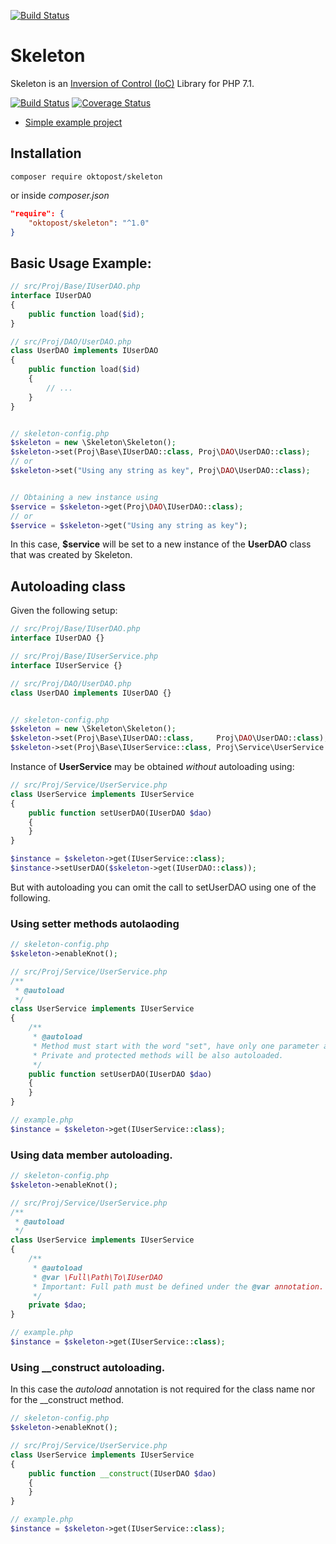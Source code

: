 [![Build Status](https://travis-ci.org/Oktopost/Skeleton.svg?branch=master)](https://travis-ci.org/Oktopost/Skeleton)

# Skeleton
Skeleton is an [Inversion of Control (IoC)](https://en.wikipedia.org/wiki/Inversion_of_control) Library for PHP 7.1. 

[![Build Status](https://travis-ci.org/Oktopost/Skeleton.svg?branch=master)](https://travis-ci.org/Oktopost/Skeleton)
[![Coverage Status](https://coveralls.io/repos/github/Oktopost/Skeleton/badge.svg?branch=master)](https://coveralls.io/github/Oktopost/Skeleton?branch=master)

- [Simple example project](https://github.com/Oktopost/Example-Skeleton)


## Installation

```shell
composer require oktopost/skeleton
```
or inside *composer.json*
```json
"require": {
    "oktopost/skeleton": "^1.0"
}
```

## Basic Usage Example:

```php
// src/Proj/Base/IUserDAO.php
interface IUserDAO
{
    public function load($id);
}

// src/Proj/DAO/UserDAO.php
class UserDAO implements IUserDAO
{
    public function load($id)
    {
        // ...
    }
}


// skeleton-config.php
$skeleton = new \Skeleton\Skeleton();
$skeleton->set(Proj\Base\IUserDAO::class, Proj\DAO\UserDAO::class);
// or
$skeleton->set("Using any string as key", Proj\DAO\UserDAO::class);


// Obtaining a new instance using
$service = $skeleton->get(Proj\DAO\IUserDAO::class);
// or
$service = $skeleton->get("Using any string as key");
```

In this case, **$service** will be set to a new instance of the **UserDAO** class that was created by Skeleton.

## Autoloading class

Given the following setup:

```php
// src/Proj/Base/IUserDAO.php
interface IUserDAO {}

// src/Proj/Base/IUserService.php
interface IUserService {}

// src/Proj/DAO/UserDAO.php
class UserDAO implements IUserDAO {}


// skeleton-config.php
$skeleton = new \Skeleton\Skeleton();
$skeleton->set(Proj\Base\IUserDAO::class,     Proj\DAO\UserDAO::class);
$skeleton->set(Proj\Base\IUserService::class, Proj\Service\UserService::class);
```

Instance of **UserService** may be obtained *without* autoloading using:

```php
// src/Proj/Service/UserService.php
class UserService implements IUserService
{
    public function setUserDAO(IUserDAO $dao)
    {
    }
}

$instance = $skeleton->get(IUserService::class);
$instance->setUserDAO($skeleton->get(IUserDAO::class));
```

But with autoloading you can omit the call to setUserDAO using one of the following.

### Using setter methods autolaoding

```php
// skeleton-config.php
$skeleton->enableKnot();

// src/Proj/Service/UserService.php
/**
 * @autoload
 */
class UserService implements IUserService
{
    /**
     * @autoload
     * Method must start with the word "set", have only one parameter and the @autoload annotation.
     * Private and protected methods will be also autoloaded.
     */
    public function setUserDAO(IUserDAO $dao)
    {
    }
}

// example.php
$instance = $skeleton->get(IUserService::class);
```

### Using data member autoloading.

```php
// skeleton-config.php
$skeleton->enableKnot();

// src/Proj/Service/UserService.php
/**
 * @autoload
 */
class UserService implements IUserService
{
    /**
     * @autoload
     * @var \Full\Path\To\IUserDAO
     * Important: Full path must be defined under the @var annotation.
     */
    private $dao;
}

// example.php
$instance = $skeleton->get(IUserService::class);
```

### Using \__construct autoloading.

In this case the *autoload* annotation is not required for the class name nor for the \__construct method.

```php
// skeleton-config.php
$skeleton->enableKnot();

// src/Proj/Service/UserService.php
class UserService implements IUserService
{
    public function __construct(IUserDAO $dao)
    {
    }
}

// example.php
$instance = $skeleton->get(IUserService::class);
```
